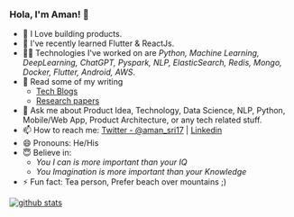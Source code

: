 ### Hola, I'm Aman! 👋

- 🔭 I Love building products.
- 🤗 I've recently learned Flutter & ReactJs. 
- 🤹🏻‍ Technologies I've worked on are *Python, Machine Learning, DeepLearning, ChatGPT, Pyspark, NLP, ElasticSearch, Redis, Mongo, Docker, Flutter, Android, AWS*.
- 📄 Read some of my writing
  - [Tech Blogs](https://haptik.ai/tech/author/aman-srivastava/)
  - [Research papers](https://www.researchgate.net/profile/Aman_Srivastava14/research)
- 💬 Ask me about Product Idea, Technology, Data Science, NLP, Python, Mobile/Web App, Product Architecture, or any tech related stuff.
- 📫 How to reach me: [Twitter - @aman_sri17](https://twitter.com/aman_sri17) | [Linkedin](https://www.linkedin.com/in/aman-srivastava-a8bb1285/)
- 😄 Pronouns: He/His
- 😇 Believe in: 
  - *You I can is more important than your IQ* 
  - *You Imagination is more important than your Knowledge*
- ⚡ Fun fact: Tea person, Prefer beach over mountains ;)

[![github stats](https://github-readme-stats.vercel.app/api?username=amansrivastava17&show_icons=true&hide_border=False)](https://github.com/amansrivastava17)
